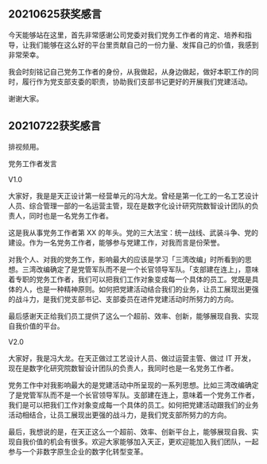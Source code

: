 ## 20210625获奖感言

今天能够站在这里，首先非常感谢公司党委对我们党务工作者的肯定、培养和指导，让我们能够在这么好的平台里贡献自己的一份力量、发挥自己的价值，我感到非常荣幸。

我会时刻铭记自己党务工作者的身份，从我做起，从身边做起，做好本职工作的同时，履行作为党支部支委的职责，协助我们支部书记更好的开展我们党建活动。

谢谢大家。

## 20210722获奖感言

排视频用。

党务工作者发言

V1.0

大家好，我是是天正设计第一经营单元的冯大龙。曾经是第一化工的一名工艺设计人员、综合管理一部的一名运营主管，现在是数字化设计研究院数智设计团队的负责人，同时也是一名党务工作者。

这是我从事党务工作者第 XX 的年头。党的三大法宝：统一战线、武装斗争、党的建设。作为一名党务工作者，能够参与党建工作，对我而言是份荣誉。

对我个人、对我的党务工作，影响最大的应该是学习「三湾改编」时所看到的思想。三湾改编确定了是党管军队而不是一个长官领导军队。「支部建在连上」，意味着专职的党务工作者，我们可以把我们工作对象变成每一个具体的员工。党既是具体的人，也是一种精神原则。如何把党建活动结合我们的业务，让员工展现出更强的战斗力，是我们党支部书记、支部委员在进件党建活动时所努力的方向。

最后感谢天正给我们员工提供了这么一个超前、效率、创新，能够展现自我、实现自我价值的平台。

V2.0

大家好，我是冯大龙。在天正做过工艺设计人员、做过运营主管、做过 IT 开发，现在是数字化研究院数智设计团队的负责人，我同时也是一名党务工作者。

党务工作中对我影响最大的是党建活动中所呈现的一系列思想。比如三湾改编确定了是党管军队而不是一个长官领导军队。支部建在连上，意味着一个党务工作者，我们是可以把我们工作对象变成每一个具体的员工。如何把党建活动跟我们的业务活动相结合，让员工展现出更强的战斗力，是我们党支部所努力的方向。

最后，我想说的是，在天正这么一个超前、效率、创新平台上，能够展现自我、实现自我价值的机会有很多。欢迎大家能够加入天正，更欢迎能加入我们团队，一起参与一个非数字原生企业的数字化转型变革。